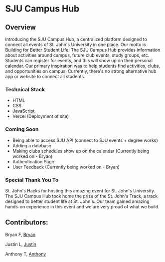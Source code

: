 # SJU Campus Hub

## Overview
Introducing the SJU Campus Hub, a centralized platform designed to connect all events of St. John's University in one place. Our motto is Building for Better Student Life!
The SJU Campus Hub provides information about activities around campus, future club events, study groups, etc. Students can register for events, and this will show up on their personal calendar.
Our primary inspiration was to help students find activities, clubs, and opportunities on campus. Currently, there's no strong alternative hub app or website to connect all students. 

### Technical Stack
* HTML
* CSS
* JavaScript
* Vercel (Deployment of site)


### Coming Soon
* Being able to access SJU API (connect to SJU events + degree works) 
* Adding a database 
* Making clubs schedules show up on the calendar (Currently being worked on - Bryan)
* Authentication Page
* User Feedback (Currently being worked on - Bryan)


### Special Thank You To
St. John's Hacks for hosting this amazing event for St. John's University. The SJU Campus Hub took home the prize of the St. John's Track, a track designed to better student life at St. John's.
Our team gained amazing hands-on experience in this event and we are very proud of what we build. 


## Contributors:
Bryan F, [Bryan](https://github.com/Keepas3)

Justin L, [Justin](https://github.com/Justin781)

Anthony T, [Anthony](https://github.com/AnthonyTurkovic)
